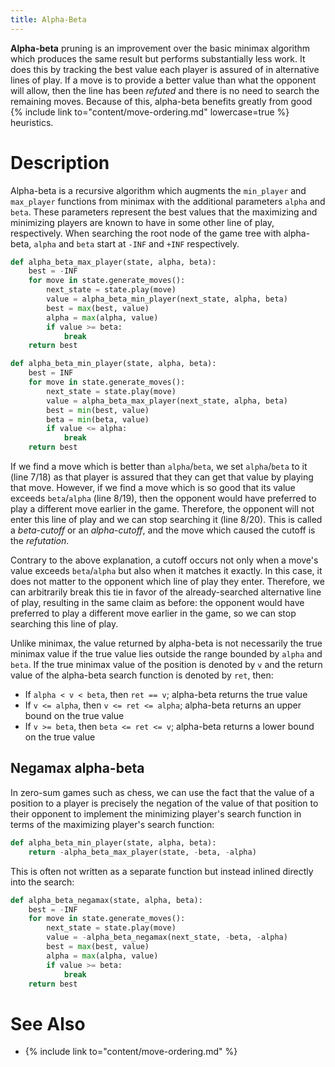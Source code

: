 ```yaml
---
title: Alpha-Beta
---
```


**Alpha-beta** pruning is an improvement over the basic minimax algorithm which produces the same result but performs substantially less work.
It does this by tracking the best value each player is assured of in alternative lines of play.
If a move is to provide a better value than what the opponent will allow, then the line has been *refuted* and there is no need to search the remaining moves.
Because of this, alpha-beta benefits greatly from good {% include link to="content/move-ordering.md" lowercase=true %} heuristics.

# Description

Alpha-beta is a recursive algorithm which augments the `min_player` and `max_player` functions from minimax with the additional parameters `alpha` and `beta`.
These parameters represent the best values that the maximizing and minimizing players are known to have in some other line of play, respectively.
When searching the root node of the game tree with alpha-beta, `alpha` and `beta` start at `-INF` and `+INF` respectively.

```py
def alpha_beta_max_player(state, alpha, beta):
    best = -INF
    for move in state.generate_moves():
        next_state = state.play(move)
        value = alpha_beta_min_player(next_state, alpha, beta)
        best = max(best, value)
        alpha = max(alpha, value)
        if value >= beta:
            break
    return best

def alpha_beta_min_player(state, alpha, beta):
    best = INF
    for move in state.generate_moves():
        next_state = state.play(move)
        value = alpha_beta_max_player(next_state, alpha, beta)
        best = min(best, value)
        beta = min(beta, value)
        if value <= alpha:
            break
    return best
```

If we find a move which is better than `alpha`/`beta`, we set `alpha`/`beta` to it (line 7/18) as that player is assured that they can get that value by playing that move.
However, if we find a move which is so good that its value exceeds `beta`/`alpha` (line 8/19), then the opponent would have preferred to play a different move earlier in the game.
Therefore, the opponent will not enter this line of play and we can stop searching it (line 8/20).
This is called a *beta-cutoff* or an *alpha-cutoff*, and the move which caused the cutoff is the *refutation*.

Contrary to the above explanation, a cutoff occurs not only when a move's value exceeds `beta`/`alpha` but also when it matches it exactly.
In this case, it does not matter to the opponent which line of play they enter.
Therefore, we can arbitrarily break this tie in favor of the already-searched alternative line of play, resulting in the same claim as before: the opponent would have preferred to play a different move earlier in the game, so we can stop searching this line of play.

Unlike minimax, the value returned by alpha-beta is not necessarily the true minimax value if the true value lies outside the range bounded by `alpha` and `beta`.
If the true minimax value of the position is denoted by `v` and the return value of the alpha-beta search function is denoted by `ret`, then:

- If `alpha < v < beta`, then `ret == v`; alpha-beta returns the true value
- If `v <= alpha`, then `v <= ret <= alpha`; alpha-beta returns an upper bound on the true value
- If `v >= beta`, then `beta <= ret <= v`; alpha-beta returns a lower bound on the true value

## Negamax alpha-beta

In zero-sum games such as chess, we can use the fact that the value of a position to a player is precisely the negation of the value of that position to their opponent to implement the minimizing player's search function in terms of the maximizing player's search function:

```py
def alpha_beta_min_player(state, alpha, beta):
    return -alpha_beta_max_player(state, -beta, -alpha)
```

This is often not written as a separate function but instead inlined directly into the search:

```py
def alpha_beta_negamax(state, alpha, beta):
    best = -INF
    for move in state.generate_moves():
        next_state = state.play(move)
        value = -alpha_beta_negamax(next_state, -beta, -alpha)
        best = max(best, value)
        alpha = max(alpha, value)
        if value >= beta:
            break
    return best
```

# See Also

- {% include link to="content/move-ordering.md" %}
